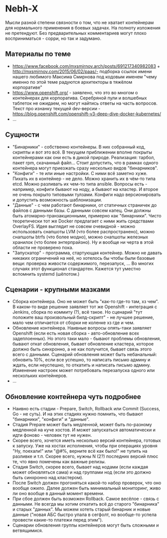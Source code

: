 # Nebh-X

Мысли разной степени связности о том, что не хватает контейнерам для нормального применения в боевых задачах. На полноту изложения не претендуют. Без предварительных комментариев могут плохо восприниматься - сорри, но так и задумано.

## Материалы по теме

* https://www.facebook.com/mxsmirnov.arch/posts/691217340982083 + http://mxsmirnov.com/2015/06/02/paas/- подборка ссылок имени нашего любимого Максима Смирнова под кодовым именем "чему именно по этой теме радуются архитекторы в тяжёлом корпоративе"
* https://www.openshift.org/ - заявлено, что это во многом о контейнерах для корпоратива. Серебряной пули и волшебных таблеток не ожидаем, но могут найтись ответы на часть вопросов. Текст про изнанку текущей dev-версии - https://blog.openshift.com/openshift-v3-deep-dive-docker-kubernetes/
* ...


## Сущности

* "Бинарники" - собственно контейнеры. В них собранный код, скрипты и вот это всё. В текущем приближении вполне покрыты контейнерами как они есть в дикой природе. Реализация: тарбол, пакет rpm, скачанный файл... Стоит допустить, что в рамках одного контейнера могут приезжать сразу несколько видов "бинарников".
* "Конфиги" - те или иные настройки. С ними всё заметно хуже. Пихать их в контейнер - не дело. Можно хранить их в чём-то типа etcd. Можно разливать их чем-то типа ansible. Вопросы есть - например, конфиги бывают на ноду, а бывают на кластер. И второе не очень покрыто типовыми тулзами. Конфиги надо версионировать и допустить возможность шаблонизации.
* "Данные" - с чем работают бинарники, от статичных страничек до файлов с данными базы. С данными совсем капец. Они должны быть атомарно-транзакционными, примерно как "бинарники". Чисто теоретически тот же Docker предлагает с ними жить средствами OverlayFS. Идея выглядит не совсем очевидной - можно использовать снапшоты LVM (что более распространено), можно снапшоты btrfs (что более модно), можно снапшоты железных хранилок (что более энтерпрайзно). Ну и вообще ни черта в этой области не проверено пока.
* "Запускатор" - программа, стартующая контейнер. Можно не давать никаких ограничений на неё, но хотелось бы чтобы были базовые вещи: проверка живости содержимого, перезапуск, ... Во многих случаях этот функционал стандартен. Кажется тут уместно вспомнить systemd (шёпотом.)


## Сценарии - крупными мазками

* Сборка контейнера. Оно не может быть "как-то где-то там, хз чем". В каком-то виде решение заявляет тот же Openshift - интеграция с Jenkins, сборка по коммиту (?), всё такое. Но сценарий "тут положите ваш произвольный билд-скрипт" - не лучшее решение, мало чем отличается от сборки не коленке хз где и чем.
* Обновление контейнера. Наивные вопросы опять-таки заявляет Openshift (если есть новая сборка - авто-обновление всех задеплоенных). Но этого таки мало - бывают проблемы обновления, бывают откат обновления, бывает обновление кластера, которое должно быть синхронно, а не как получится, бывает связь этого всего с данными. Сценарий обновления может быть небанальный: обновить 10%, если  все успешно, то написать письмо админу и ждать, если неуспешно, то откатить и написать письмо админу. Изменение настроек может потребовать перезапуска одного или нескольких контейнеров.
* ...


## Обновление контейнера чуть подробнее

* Наивно есть стадии - Prepare, Switch, Rollback или Commit (Success, Go - не суть). И на этих стадиях нужно помнить, что бывают "бинарники", "конфиги" и "данные".
* Стадия Prepare может быть медленной, может быть по-разному медленной на куче хостов. И может запускаться автоматически и идти фоново - человек тут не нужен.
* Скорее всего, хочется иметь несколько версий контейнера, готовых к запуску. Уже на хостах исполнения, чтобы при операциях уровня "Ну, поехали!" или "@#%, верните всё как было!" не тупить на разливке и т.п. Скорее всего, нужны N (2?) последних версий плюс те, что явно помечены как важные релизы.
* Стадия Switch, скорее всего, бывает над нодами (если каждая может обновляться сама) и над группами нод (если это должно быть синхронно над кластером).
* После Switch должен прогоняться какой-то набор проверок, что оно вообще ожило. Далее должен быть минимальный мониторинг, живо ли оно вообще в данный момент времени.
* При сбое должен быть возможен Rollback. Самое весёлое - связь с данными. Не всегда мы хотим откатить всё до старого "бинарника" и старых "данных". Мы можем хотеть старый бинарник и новые данные ("новая АБС быстро упала в сегфолт, но вообще-то успела провести какие-то платежи перед этим").
* Сценарии обновления группы контейнеров могут быть сложными и ветвящимися.
